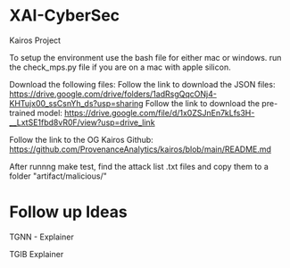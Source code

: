 # XAI-CyberSec
Kairos Project

To setup the environment use the bash file for either mac or windows.
run the check_mps.py file if you are on a mac with apple silicon.

Download the following files:
Follow the link to download the JSON files: https://drive.google.com/drive/folders/1adRsgQqcONj4-KHTujx00_ssCsnYh_ds?usp=sharing
Follow the link to download the pre-trained model: https://drive.google.com/file/d/1x0ZSJnEn7kLfs3H-__LxtSE1fbd8vR0F/view?usp=drive_link

Follow the link to the OG Kairos Github: https://github.com/ProvenanceAnalytics/kairos/blob/main/README.md

After runnng make test, find the attack list .txt files and copy them to a folder "artifact/malicious/"

# Follow up Ideas

TGNN - Explainer

TGIB Explainer 
